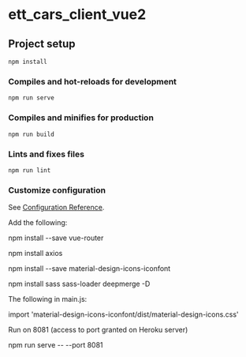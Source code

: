 # ett_cars_client_vue2

## Project setup
```
npm install
```

### Compiles and hot-reloads for development
```
npm run serve
```

### Compiles and minifies for production
```
npm run build
```

### Lints and fixes files
```
npm run lint
```

### Customize configuration
See [Configuration Reference](https://cli.vuejs.org/config/).

Add the following:

npm install --save vue-router

npm install axios

npm install --save material-design-icons-iconfont

npm install sass sass-loader deepmerge -D


The following in main.js:

import 'material-design-icons-iconfont/dist/material-design-icons.css'

Run on 8081 (access to port granted on Heroku server)

npm run serve -- --port 8081

